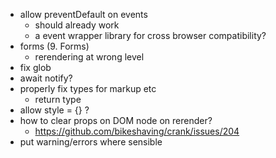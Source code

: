 - allow preventDefault on events
  - should already work
  - a event wrapper library for cross browser compatibility?
- forms (9. Forms)
  - rerendering at wrong level
- fix glob
- await notify?
- properly fix types for markup etc
  - return type
- allow style = {} ?
- how to clear props on DOM node on rerender?
  - https://github.com/bikeshaving/crank/issues/204
- put warning/errors where sensible
